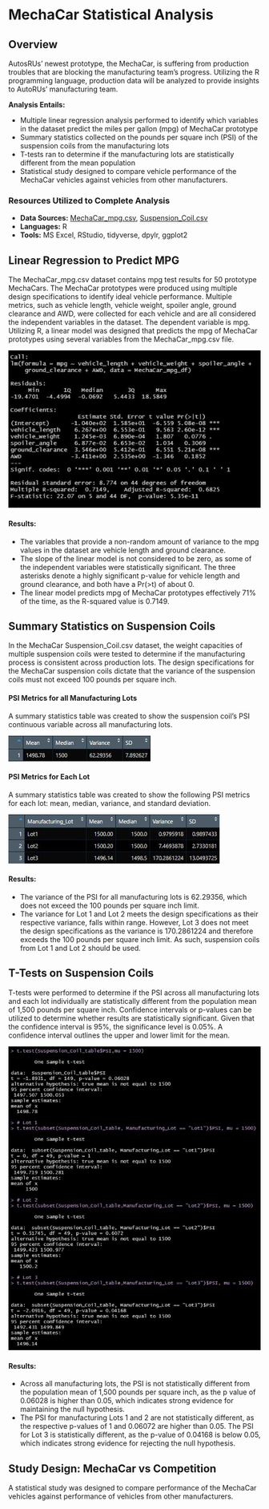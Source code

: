 # MechaCar Statistical Analysis

## Overview
AutosRUs’ newest prototype, the MechaCar, is suffering from production troubles that are blocking the manufacturing team’s progress. Utilizing the R programming language, production data will be analyzed to provide insights to AutoRUs’ manufacturing team. 

**Analysis Entails:**
* Multiple linear regression analysis performed to identify which variables in the dataset predict the miles per gallon (mpg) of MechaCar prototype
* Summary statistics collected on the pounds per square inch (PSI) of the suspension coils from the manufacturing lots
* T-tests ran to determine if the manufacturing lots are statistically different from the mean population
* Statistical study designed to compare vehicle performance of the MechaCar vehicles against vehicles from other manufacturers. 


### Resources Utilized to Complete Analysis
* **Data Sources:** 
[MechaCar_mpg.csv](https://github.com/cmmgw/MechaCar_Statistical_Analysis/blob/main/R_Analysis/MechaCar_mpg.csv), 
[Suspension_Coil.csv](https://github.com/cmmgw/MechaCar_Statistical_Analysis/blob/main/R_Analysis/Suspension_Coil.csv)
* **Languages:** R
* **Tools:** MS Excel, RStudio, tidyverse, dpylr, ggplot2


## Linear Regression to Predict MPG
The MechaCar_mpg.csv dataset contains mpg test results for 50 prototype MechaCars. The MechaCar prototypes were produced using multiple design specifications to identify ideal vehicle performance. Multiple metrics, such as vehicle length, vehicle weight, spoiler angle, ground clearance and AWD, were collected for each vehicle and are all considered the independent variables in the dataset. The dependent variable is mpg. Utilizing R, a linear model was designed that predicts the mpg of MechaCar prototypes using several variables from the MechaCar_mpg.csv file.

![Deliverable_1_Linear_Regression](https://github.com/cmmgw/MechaCar_Statistical_Analysis/blob/main/Resources/Deliverable_1_Linear_Regression.JPG)


#### Results:
* The variables that provide a non-random amount of variance to the mpg values in the dataset are vehicle length and ground clearance.
* The slope of the linear model is not considered to be zero, as some of the independent variables were statistically significant. The three asterisks denote a highly significant p-value for vehicle length and ground clearance, and both have a Pr(>t) of about 0. 
* The linear model predicts mpg of MechaCar prototypes effectively 71% of the time, as the R-squared value is 0.7149. 


## Summary Statistics on Suspension Coils
In the MechaCar Suspension_Coil.csv dataset, the weight capacities of multiple suspension coils were tested to determine if the manufacturing process is consistent across production lots. The design specifications for the MechaCar suspension coils dictate that the variance of the suspension coils must not exceed 100 pounds per square inch.

#### PSI Metrics for all Manufacturing Lots
A summary statistics table was created to show the suspension coil’s PSI continuous variable across all manufacturing lots. 

![Deliverable_2_Total_Summary](https://github.com/cmmgw/MechaCar_Statistical_Analysis/blob/main/Resources/Deliverable_2_Total_Summary.JPG)

#### PSI Metrics for Each Lot
A summary statistics table was created to show the following PSI metrics for each lot: mean, median, variance, and standard deviation.

![Deliverable_2_Lot_Summary](https://github.com/cmmgw/MechaCar_Statistical_Analysis/blob/main/Resources/Deliverable_2_Lot_Summary.JPG)

#### Results:
* The variance of the PSI for all manufacturing lots is 62.29356, which does not exceed the 100 pounds per square inch limit.
* The variance for Lot 1 and Lot 2 meets the design specifications as their respective variance, falls within range. However, Lot 3 does not meet the design specifications as the variance is 170.2861224 and therefore exceeds the 100 pounds per square inch limit. As such, suspension coils from Lot 1 and Lot 2 should be used. 


## T-Tests on Suspension Coils
T-tests were performed to determine if the PSI across all manufacturing lots and each lot individually are statistically different from the population mean of 1,500 pounds per square inch. Confidence intervals or p-values can be utilized to determine whether results are statistically significant. Given that the confidence interval is 95%, the significance level is 0.05%.  A confidence interval outlines the upper and lower limit for the mean. 

![Deliverable_3_T_Tests](https://github.com/cmmgw/MechaCar_Statistical_Analysis/blob/main/Resources/Deliverable_3_T_Tests.JPG)

#### Results:
* Across all manufacturing lots, the PSI is not statistically different from the population mean of 1,500 pounds per square inch, as the p value of 0.06028 is higher than 0.05, which indicates strong evidence for maintaining the null hypothesis.
* The PSI for manufacturing Lots 1 and 2 are not statistically different, as the respective p-values of 1 and 0.06072 are higher than 0.05. The PSI for Lot 3 is statistically different, as the p-value of 0.04168 is below 0.05, which indicates strong evidence for rejecting the null hypothesis.


## Study Design: MechaCar vs Competition
A statistical study was designed to compare performance of the MechaCar vehicles against performance of vehicles from other manufacturers.
